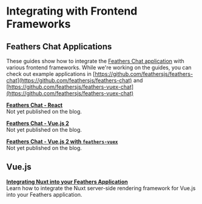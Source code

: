 # Integrating with Frontend Frameworks

## Feathers Chat Applications
These guides show how to integrate the [Feathers Chat application](../chat/readme.md) with various frontend frameworks.  While we're working on the guides, you can check out example applications in [https://github.com/feathersjs/feathers-chat](https://github.com/feathersjs/feathers-chat) and [https://github.com/feathersjs/feathers-vuex-chat](https://github.com/feathersjs/feathers-vuex-chat)

[**Feathers Chat - React**]()<br/>
Not yet published on the blog.

[**Feathers Chat - Vue.js 2**]()<br/>
Not yet published on the blog.

[**Feathers Chat - Vue.js 2 with `feathers-vuex`**]()<br/>
Not yet published on the blog.


## Vue.js

[**Integrating Nuxt into your Feathers Application**](https://blog.feathersjs.com/ssr-vuejs-app-with-feathers-and-nuxt-bb7dfd3e6397)<br/>
Learn how to integrate the Nuxt server-side rendering framework for Vue.js into your Feathers application.
